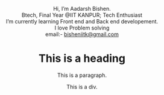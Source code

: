 Hi, I’m Aadarsh Bishen. <br>
Btech, Final Year @IIT KANPUR; Tech Enthusiast<br>
I’m currently learning Front end and Back end developement.<br>
I love Problem solving<br>
email:- bisheniitk@gmail.com

<html>
<head>

</head>
<body>

<h1>This is a heading</h1>
<p>This is a paragraph.</p>
<div>This is a div.</div>
<style>
h1 {text-align: center;}
p {text-align: center;}
div {text-align: center;}
</style>
</body>
</html>



<!---
bishen28/bishen28 is a ✨ special ✨ repository because its `README.md` (this file) appears on your GitHub profile.
You can click the Preview link to take a look at your changes.
--->
